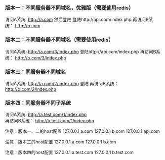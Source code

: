 ###  版本一：不同服务器不同域名，优雅版（需要使用redis）

访问A系统:  http://a.com  然后登陆 登陆http://api.com/index.php
再访问B系统： http://b.com 



###  版本二：不同服务器不同域名（需要使用redis）

访问A系统:  http://a.com/3/index.php  登陆http://api.com/index.php
再访问B系统： http://b.com/3/index.php 




###  版本三：同服务器不同域名

访问A系统:  http://a.com/2/index.php  登陆
再访问B系统： http://b.com/2/index.php 




###  版本四：同服务器不同子系统

访问A系统:  http://a.test.com/1/index.php  
再访问B系统： http://b.test.com/1/index.php 




注意：版本一、二的host配置
127.0.0.1 a.com
127.0.0.1 b.com
127.0.0.1 api.com

注意：版本三的host配置
127.0.0.1 a.com
127.0.0.1 b.com

注意：版本四的host配置
127.0.0.1 a.test.com
127.0.0.1 b.test.com

